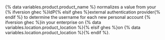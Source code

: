 {% data variables.product.product_name %} normalizes a value from your {% ifversion ghec %}IdP{% elsif ghes %}external authentication provider{% endif %} to determine the username for each new personal account {% ifversion ghec %}in your enterprise on {% data variables.location.product_location %}{% elsif ghes %}on {% data variables.location.product_location %}{% endif %}.
